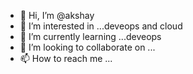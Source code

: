 - 👋 Hi, I’m @akshay
- 👀 I’m interested in ...deveops and cloud
- 🌱 I’m currently learning ...deveops
- 💞️ I’m looking to collaborate on ...
- 📫 How to reach me ...

<!---
akshay431112/akshay431112 is a ✨ special ✨ repository because its `README.md` (this file) appears on your GitHub profile.
You can click the Preview link to take a look at your changes.
--->
